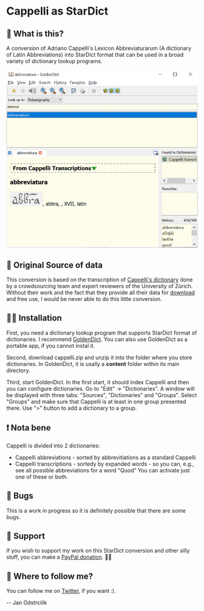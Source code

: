 # Cappelli as StarDict
## 🧐 What is this?
A conversion of Adriano Cappelli's Lexicon Abbreviaturarum (A dictionary of Latin Abbreviations) into StarDict format that can be used in a broad variety of dictionary lookup programs. 

![Abbreviatura](img_abbreviatura.png)

## 🧪 Original Source of data
This conversion is based on the transcription of [Cappelli's dictionary](https://www.adfontes.uzh.ch/en/ressourcen/abkuerzungen/cappelli-online) done by a crowdsourcing team and expert reviewers of the University of Zürich. Without their work and the fact that they provide all their data for [download](https://www.adfontes.uzh.ch/en/ressourcen/abkuerzungen/cappelli-daten-zum-download) and free use, I would be never able to do this little conversion. 

## 👨‍💻 Installation
First, you need a dictionary lookup program that supports StarDict format of dictionaries. I recommend [GoldenDict](http://goldendict.org/). You can also use GoldenDict as a portable app, if you cannot instal it. 

Second, download cappelli.zip and unzip it into the folder where you store dictionaries. In GoldenDict, it is usally a **content** folder within its main directory. 

Third, start GoldenDict. In the first start, it should index Cappelli and then you can configure dictionaries. Go to "Edit" -> "Dictionaries". A window will be displayed with three tabs: "Sources", "Dictionaries" and "Groups". Select "Groups" and make sure that Cappelli is at least in one group presented there. Use ">" button to add a dictionary to a group. 

## ❗ Nota bene
Cappelli is divided into 2 dictionaries:
- Cappelli abbreviations - sorted by abbrevitiations as a standard Cappelli
- Cappelli transcriptions - sortedy by expanded words - so you can, e.g., see all possible abbreviations for a word "Quod"
You can activate just one of these or both. 

## 🐛 Bugs
This is a work in progress so it is definitely possible that there are some bugs. 

## 🎁 Support  
If you wish to support my work on this StarDict conversion and other silly stuff, you can make a [PayPal donation](
https://www.paypal.com/cgi-bin/webscr?cmd=_s-xclick&hosted_button_id=6AMGMUDRX29XU&source=url). 🤸‍♂️

## 📯 Where to follow me? 
You can follow me on [Twitter](https://twitter.com/CatoMinor3), if you want :).


-- Jan Odstrcilik





